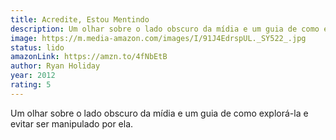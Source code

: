 ```yaml
---
title: Acredite, Estou Mentindo
description: Um olhar sobre o lado obscuro da mídia e um guia de como explorá-la e evitar ser manipulado por ela.
image: https://m.media-amazon.com/images/I/91J4EdrspUL._SY522_.jpg
status: lido
amazonLink: https://amzn.to/4fNbEtB
author: Ryan Holiday
year: 2012
rating: 5
---
```


Um olhar sobre o lado obscuro da mídia e um guia de como explorá-la e evitar ser manipulado por ela.